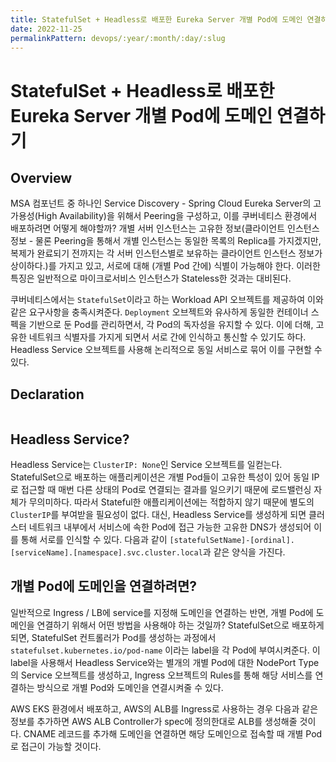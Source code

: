 ```yaml
---
title: StatefulSet + Headless로 배포한 Eureka Server 개별 Pod에 도메인 연결하기
date: 2022-11-25
permalinkPattern: devops/:year/:month/:day/:slug
---
```


# StatefulSet + Headless로 배포한 Eureka Server 개별 Pod에 도메인 연결하기

## Overview

MSA 컴포넌트 중 하나인 Service Discovery - Spring Cloud Eureka Server의 고가용성(High Availability)을 위해서 Peering을 구성하고, 이를 쿠버네티스 환경에서 배포하려면 어떻게 해야할까?
개별 서버 인스턴스는 고유한 정보(클라이언트 인스턴스 정보 - 물론 Peering을 통해서 개별 인스턴스는 동일한 목록의 Replica를 가지겠지만, 복제가 완료되기 전까지는 각 서버 인스턴스별로 보유하는 클라이언트 인스턴스 정보가 상이하다.)를 가지고 있고, 서로에 대해 (개별 Pod 간에) 식별이 가능해야 한다. 이러한 특징은 일반적으로 마이크로서비스 인스턴스가 Stateless한 것과는 대비된다.

쿠버네티스에서는 `StatefulSet`이라고 하는 Workload API 오브젝트를 제공하여 이와 같은 요구사항을 충족시켜준다. `Deployment` 오브젝트와 유사하게 동일한 컨테이너 스펙을 기반으로 둔 Pod를 관리하면서, 각 Pod의 독자성을 유지할 수 있다. 이에 더해, 고유한 네트워크 식별자를 가지게 되면서 서로 간에 인식하고 통신할 수 있기도 하다. Headless Service 오브젝트를 사용해 논리적으로 동일 서비스로 묶어 이를 구현할 수 있다.

## Declaration

```yaml

```

## Headless Service?

Headless Service는 `ClusterIP: None`인 Service 오브젝트를 일컫는다. StatefulSet으로 배포하는 애플리케이션은 개별 Pod들이 고유한 특성이 있어 동일 IP로 접근할 때 매번 다른 상태의 Pod로 연결되는 결과를 일으키기 때문에 로드밸런싱 자체가 무의미하다. 따라서 Stateful한 애플리케이션에는 적합하지 않기 때문에 별도의 `ClusterIP`를 부여받을 필요성이 없다.
대신, Headless Service를 생성하게 되면 클러스터 네트워크 내부에서 서비스에 속한 Pod에 접근 가능한 고유한 DNS가 생성되어 이를 통해 서로를 인식할 수 있다.
다음과 같이 `[statefulSetName]-[ordinal].[serviceName].[namespace].svc.cluster.local`과 같은 양식을 가진다.

## 개별 Pod에 도메인을 연결하려면?

일반적으로 Ingress / LB에 service를 지정해 도메인을 연결하는 반면, 개별 Pod에 도메인을 연결하기 위해서 어떤 방법을 사용해야 하는 것일까?
StatefulSet으로 배포하게 되면, StatefulSet 컨트롤러가 Pod를 생성하는 과정에서 `statefulset.kubernetes.io/pod-name` 이라는 label을 각 Pod에 부여시켜준다. 이 label을 사용해서 Headless Service와는 별개의 개별 Pod에 대한 NodePort Type의 Service 오브젝트를 생성하고, Ingress 오브젝트의 Rules를 통해 해당 서비스를 연결하는 방식으로 개별 Pod와 도메인을 연결시켜줄 수 있다.

AWS EKS 환경에서 배포하고, AWS의 ALB를 Ingress로 사용하는 경우 다음과 같은 정보를 추가하면 AWS ALB Controller가 spec에 정의한대로 ALB를 생성해줄 것이다. CNAME 레코드를 추가해 도메인을 연결하면 해당 도메인으로 접속할 때 개별 Pod로 접근이 가능할 것이다.